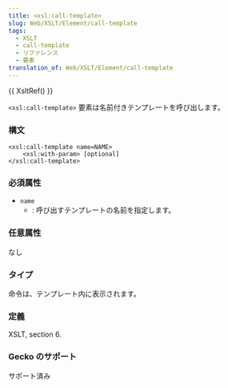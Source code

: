 ```yaml
---
title: <xsl:call-template>
slug: Web/XSLT/Element/call-template
tags:
  - XSLT
  - call-template
  - リファレンス
  - 要素
translation_of: Web/XSLT/Element/call-template
---
```

{{ XsltRef() }}

`<xsl:call-template>` 要素は名前付きテンプレートを呼び出します。

### 構文

    <xsl:call-template name=NAME>
    	<xsl:with-param> [optional]
    </xsl:call-template>

### 必須属性

- `name`
  - : 呼び出すテンプレートの名前を指定します。

### 任意属性

なし

### タイプ

命令は、テンプレート内に表示されます。

### 定義

XSLT, section 6.

### Gecko のサポート

サポート済み
